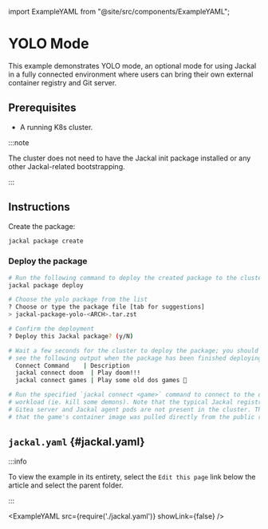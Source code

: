 import ExampleYAML from "@site/src/components/ExampleYAML";

# YOLO Mode

This example demonstrates YOLO mode, an optional mode for using Jackal in a fully connected environment where users can bring their own external container registry and Git server.

## Prerequisites

- A running K8s cluster.

:::note

The cluster does not need to have the Jackal init package installed or any other Jackal-related bootstrapping.

:::

## Instructions

Create the package:

```bash
jackal package create
```

### Deploy the package

```bash
# Run the following command to deploy the created package to the cluster
jackal package deploy

# Choose the yolo package from the list
? Choose or type the package file [tab for suggestions]
> jackal-package-yolo-<ARCH>.tar.zst

# Confirm the deployment
? Deploy this Jackal package? (y/N)

# Wait a few seconds for the cluster to deploy the package; you should
# see the following output when the package has been finished deploying:
  Connect Command    | Description
  jackal connect doom  | Play doom!!!
  jackal connect games | Play some old dos games 🦄

# Run the specified `jackal connect <game>` command to connect to the deployed
# workload (ie. kill some demons). Note that the typical Jackal registry,
# Gitea server and Jackal agent pods are not present in the cluster. This means
# that the game's container image was pulled directly from the public registry and the URL was not mutated by Jackal.
```

## `jackal.yaml` {#jackal.yaml}

:::info

To view the example in its entirety, select the `Edit this page` link below the article and select the parent folder.

:::

<ExampleYAML src={require('./jackal.yaml')} showLink={false} />
